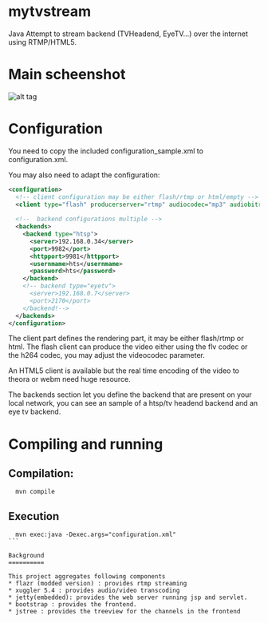 mytvstream
==========

Java Attempt to stream backend (TVHeadend, EyeTV…) over the internet using RTMP/HTML5.

Main scheenshot
===============

![alt tag](https://raw.github.com/bruni68510/mytvstream/master/images/screenshot.png)

Configuration
==============

You need to copy the included configuration_sample.xml to configuration.xml.

You may also need to adapt the configuration:

```xml
<configuration>
  <!-- client configuration may be either flash/rtmp or html/empty -->
  <client type="flash" producerserver="rtmp" audiocodec="mp3" audiobitrate="128000" videocodec="flv" videobitrate="1024000"/>            
  
  <!--  backend configurations multiple -->
  <backends>
    <backend type="htsp">
      <server>192.168.0.34</server>
      <port>9982</port>
      <httpport>9981</httpport>
      <usernmame>hts</usernmame>
      <password>hts</password>
    </backend>    
    <!-- backend type="eyetv">
      <server>192.168.0.7</server>
      <port>2170</port>      
    </backend!-->
  </backends>
</configuration>

```

The client part defines the rendering part, it may be either flash/rtmp or html. 
The flash client can produce the video either using the flv codec or the h264 codec, you may adjust the videocodec parameter.

An HTML5 client is available but the real time encoding of the video to theora or webm need huge resource.

The backends section let you define the backend that are present on your local network, you can see an sample of a htsp/tv headend backend and an eye tv backend.

Compiling and running
=====================

Compilation:
-------------

```shell
  mvn compile
```
  
Execution
----------
````shell
  mvn exec:java -Dexec.args="configuration.xml"
```

Background
==========

This project aggregates following components
* flazr (modded version) : provides rtmp streaming
* xuggler 5.4 : provides audio/video transcoding
* jetty(embedded): provides the web server running jsp and servlet.
* bootstrap : provides the frontend.
* jstree : provides the treeview for the channels in the frontend

